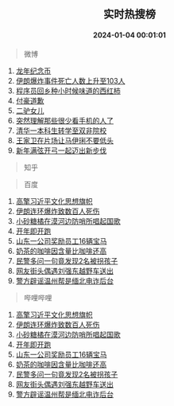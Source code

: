 <div align="center"><h2>实时热搜榜</h2><h4>2024-01-04 00:01:01</h4></div>

> 微博  

1. [龙年纪念币](https://s.weibo.com/weibo?q=%E9%BE%99%E5%B9%B4%E7%BA%AA%E5%BF%B5%E5%B8%81&t=31&band_rank=1&Refer=top)<br />
2. [伊朗爆炸事件死亡人数上升至103人](https://s.weibo.com/weibo?q=%23%E4%BC%8A%E6%9C%97%E7%88%86%E7%82%B8%E4%BA%8B%E4%BB%B6%E6%AD%BB%E4%BA%A1%E4%BA%BA%E6%95%B0%E4%B8%8A%E5%8D%87%E8%87%B3103%E4%BA%BA%23&t=31&band_rank=2&Refer=top)<br />
3. [程序员回乡种小时候味道的西红柿](https://s.weibo.com/weibo?q=%23%E7%A8%8B%E5%BA%8F%E5%91%98%E5%9B%9E%E4%B9%A1%E7%A7%8D%E5%B0%8F%E6%97%B6%E5%80%99%E5%91%B3%E9%81%93%E7%9A%84%E8%A5%BF%E7%BA%A2%E6%9F%BF%23&t=31&band_rank=3&Refer=top)<br />
4. [付豪道歉](https://s.weibo.com/weibo?q=%23%E4%BB%98%E8%B1%AA%E9%81%93%E6%AD%89%23&t=31&band_rank=4&Refer=top)<br />
5. [二驴女儿](https://s.weibo.com/weibo?q=%E4%BA%8C%E9%A9%B4%E5%A5%B3%E5%84%BF&t=31&band_rank=5&Refer=top)<br />
6. [突然理解那些很少看手机的人了](https://s.weibo.com/weibo?q=%E7%AA%81%E7%84%B6%E7%90%86%E8%A7%A3%E9%82%A3%E4%BA%9B%E5%BE%88%E5%B0%91%E7%9C%8B%E6%89%8B%E6%9C%BA%E7%9A%84%E4%BA%BA%E4%BA%86&t=31&band_rank=6&Refer=top)<br />
7. [清华一本科生转学至双非院校](https://s.weibo.com/weibo?q=%23%E6%B8%85%E5%8D%8E%E4%B8%80%E6%9C%AC%E7%A7%91%E7%94%9F%E8%BD%AC%E5%AD%A6%E8%87%B3%E5%8F%8C%E9%9D%9E%E9%99%A2%E6%A0%A1%23&t=31&band_rank=7&Refer=top)<br />
8. [王家卫在片场让马伊琍不要低头](https://s.weibo.com/weibo?q=%23%E7%8E%8B%E5%AE%B6%E5%8D%AB%E5%9C%A8%E7%89%87%E5%9C%BA%E8%AE%A9%E9%A9%AC%E4%BC%8A%E7%90%8D%E4%B8%8D%E8%A6%81%E4%BD%8E%E5%A4%B4%23&t=31&band_rank=8&Refer=top)<br />
9. [新年满弦开弓一起迈出新步伐](https://s.weibo.com/weibo?q=%23%E6%96%B0%E5%B9%B4%E6%BB%A1%E5%BC%A6%E5%BC%80%E5%BC%93%E4%B8%80%E8%B5%B7%E8%BF%88%E5%87%BA%E6%96%B0%E6%AD%A5%E4%BC%90%23&t=31&band_rank=9&Refer=top)<br />

> 知乎  


> 百度  

1. [高擎习近平文化思想旗帜](https://www.baidu.com/s?wd=%E9%AB%98%E6%93%8E%E4%B9%A0%E8%BF%91%E5%B9%B3%E6%96%87%E5%8C%96%E6%80%9D%E6%83%B3%E6%97%97%E5%B8%9C&sa=fyb_news&rsv_dl=fyb_news)<br />
2. [伊朗连环爆炸致数百人死伤](https://www.baidu.com/s?wd=%E4%BC%8A%E6%9C%97%E8%BF%9E%E7%8E%AF%E7%88%86%E7%82%B8%E8%87%B4%E6%95%B0%E7%99%BE%E4%BA%BA%E6%AD%BB%E4%BC%A4&sa=fyb_news&rsv_dl=fyb_news)<br />
3. [小砂糖橘在漠河边防哨所唱起国歌](https://www.baidu.com/s?wd=%E5%B0%8F%E7%A0%82%E7%B3%96%E6%A9%98%E5%9C%A8%E6%BC%A0%E6%B2%B3%E8%BE%B9%E9%98%B2%E5%93%A8%E6%89%80%E5%94%B1%E8%B5%B7%E5%9B%BD%E6%AD%8C&sa=fyb_news&rsv_dl=fyb_news)<br />
4. [开年即开跑](https://www.baidu.com/s?wd=%E5%BC%80%E5%B9%B4%E5%8D%B3%E5%BC%80%E8%B7%91&sa=fyb_news&rsv_dl=fyb_news)<br />
5. [山东一公司奖励员工16辆宝马](https://www.baidu.com/s?wd=%E5%B1%B1%E4%B8%9C%E4%B8%80%E5%85%AC%E5%8F%B8%E5%A5%96%E5%8A%B1%E5%91%98%E5%B7%A516%E8%BE%86%E5%AE%9D%E9%A9%AC&sa=fyb_news&rsv_dl=fyb_news)<br />
6. [奶茶的咖啡因含量比咖啡还高](https://www.baidu.com/s?wd=%E5%A5%B6%E8%8C%B6%E7%9A%84%E5%92%96%E5%95%A1%E5%9B%A0%E5%90%AB%E9%87%8F%E6%AF%94%E5%92%96%E5%95%A1%E8%BF%98%E9%AB%98&sa=fyb_news&rsv_dl=fyb_news)<br />
7. [民警多问一句竟发现2名被拐孩子](https://www.baidu.com/s?wd=%E6%B0%91%E8%AD%A6%E5%A4%9A%E9%97%AE%E4%B8%80%E5%8F%A5%E7%AB%9F%E5%8F%91%E7%8E%B02%E5%90%8D%E8%A2%AB%E6%8B%90%E5%AD%A9%E5%AD%90&sa=fyb_news&rsv_dl=fyb_news)<br />
8. [网友街头偶遇刘强东越野车送出](https://www.baidu.com/s?wd=%E7%BD%91%E5%8F%8B%E8%A1%97%E5%A4%B4%E5%81%B6%E9%81%87%E5%88%98%E5%BC%BA%E4%B8%9C%E8%B6%8A%E9%87%8E%E8%BD%A6%E9%80%81%E5%87%BA&sa=fyb_news&rsv_dl=fyb_news)<br />
9. [警方辟谣温州帮是缅北电诈后台](https://www.baidu.com/s?wd=%E8%AD%A6%E6%96%B9%E8%BE%9F%E8%B0%A3%E6%B8%A9%E5%B7%9E%E5%B8%AE%E6%98%AF%E7%BC%85%E5%8C%97%E7%94%B5%E8%AF%88%E5%90%8E%E5%8F%B0&sa=fyb_news&rsv_dl=fyb_news)<br />

> 哔哩哔哩  

1. [高擎习近平文化思想旗帜](https://www.baidu.com/s?wd=%E9%AB%98%E6%93%8E%E4%B9%A0%E8%BF%91%E5%B9%B3%E6%96%87%E5%8C%96%E6%80%9D%E6%83%B3%E6%97%97%E5%B8%9C&sa=fyb_news&rsv_dl=fyb_news)<br />
2. [伊朗连环爆炸致数百人死伤](https://www.baidu.com/s?wd=%E4%BC%8A%E6%9C%97%E8%BF%9E%E7%8E%AF%E7%88%86%E7%82%B8%E8%87%B4%E6%95%B0%E7%99%BE%E4%BA%BA%E6%AD%BB%E4%BC%A4&sa=fyb_news&rsv_dl=fyb_news)<br />
3. [小砂糖橘在漠河边防哨所唱起国歌](https://www.baidu.com/s?wd=%E5%B0%8F%E7%A0%82%E7%B3%96%E6%A9%98%E5%9C%A8%E6%BC%A0%E6%B2%B3%E8%BE%B9%E9%98%B2%E5%93%A8%E6%89%80%E5%94%B1%E8%B5%B7%E5%9B%BD%E6%AD%8C&sa=fyb_news&rsv_dl=fyb_news)<br />
4. [开年即开跑](https://www.baidu.com/s?wd=%E5%BC%80%E5%B9%B4%E5%8D%B3%E5%BC%80%E8%B7%91&sa=fyb_news&rsv_dl=fyb_news)<br />
5. [山东一公司奖励员工16辆宝马](https://www.baidu.com/s?wd=%E5%B1%B1%E4%B8%9C%E4%B8%80%E5%85%AC%E5%8F%B8%E5%A5%96%E5%8A%B1%E5%91%98%E5%B7%A516%E8%BE%86%E5%AE%9D%E9%A9%AC&sa=fyb_news&rsv_dl=fyb_news)<br />
6. [奶茶的咖啡因含量比咖啡还高](https://www.baidu.com/s?wd=%E5%A5%B6%E8%8C%B6%E7%9A%84%E5%92%96%E5%95%A1%E5%9B%A0%E5%90%AB%E9%87%8F%E6%AF%94%E5%92%96%E5%95%A1%E8%BF%98%E9%AB%98&sa=fyb_news&rsv_dl=fyb_news)<br />
7. [民警多问一句竟发现2名被拐孩子](https://www.baidu.com/s?wd=%E6%B0%91%E8%AD%A6%E5%A4%9A%E9%97%AE%E4%B8%80%E5%8F%A5%E7%AB%9F%E5%8F%91%E7%8E%B02%E5%90%8D%E8%A2%AB%E6%8B%90%E5%AD%A9%E5%AD%90&sa=fyb_news&rsv_dl=fyb_news)<br />
8. [网友街头偶遇刘强东越野车送出](https://www.baidu.com/s?wd=%E7%BD%91%E5%8F%8B%E8%A1%97%E5%A4%B4%E5%81%B6%E9%81%87%E5%88%98%E5%BC%BA%E4%B8%9C%E8%B6%8A%E9%87%8E%E8%BD%A6%E9%80%81%E5%87%BA&sa=fyb_news&rsv_dl=fyb_news)<br />
9. [警方辟谣温州帮是缅北电诈后台](https://www.baidu.com/s?wd=%E8%AD%A6%E6%96%B9%E8%BE%9F%E8%B0%A3%E6%B8%A9%E5%B7%9E%E5%B8%AE%E6%98%AF%E7%BC%85%E5%8C%97%E7%94%B5%E8%AF%88%E5%90%8E%E5%8F%B0&sa=fyb_news&rsv_dl=fyb_news)<br />
